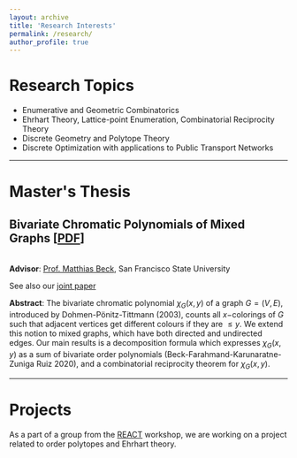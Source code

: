 ```yaml
---
layout: archive
title: 'Research Interests'
permalink: /research/
author_profile: true
---
```






**Research Topics**
==========
- Enumerative and Geometric Combinatorics
- Ehrhart Theory, Lattice-point Enumeration, Combinatorial Reciprocity Theory
- Discrete Geometry and Polytope Theory
- Discrete Optimization with applications to Public Transport Networks

____________

**Master's Thesis**
=====

**Bivariate Chromatic Polynomials of Mixed Graphs** [[PDF](https://samkolhatkar.github.io/files/MasterThesis.pdf)]
-------------
<br /> **Advisor**: [Prof. Matthias Beck](https://matthbeck.github.io/), San Francisco State University <br /> 
	
<!-- For an undirected graph $G = (V, E)$, the chromatic polynomial counts the number of proper vertex colourings as a function of the number of colours. Stanley’s reciprocity theorem connects the chromatic polynomial with the enumeration of acyclic orientations of the graph $G$. Beck, Bogart, and Pham proved the analogue of this reciprocity theorem for the strong chromatic polynomials for a mixed graph $G = (V, E, A)$. Dohmen–Pönitz–Tittmann provided a new two-variable generalization of the chromatic polynomial of undirected graphs. 

We extend this bivariate chromatic polynomial to mixed graphs, provide deletion-contraction formulae and prove a theorem which enumerates the chromatic polynomial of mixed graphs via the decomposition into the sum of bivariate order polynomials. Using this decomposition, we also prove a reciprocity result for the bivariate chromatic polynomials of mixed graphs. -->

See also our [joint paper](https://arxiv.org/abs/2111.09384) 

**Abstract**: The bivariate chromatic polynomial $\chi_G(x,y)$ of a graph $G=(V,E)$, introduced by Dohmen-Pönitz-Tittmann (2003), counts all $x-$colorings of $G$ such that adjacent vertices get different colours if they are $\leq y$. We extend this notion to mixed graphs, which have both directed and undirected edges. Our main results is a decomposition formula which expresses $\chi_G(x,y)$ as a sum of bivariate order polynomials (Beck-Farahmand-Karunaratne-Zuniga Ruiz 2020), and a combinatorial reciprocity theorem for $\chi_G(x,y)$.
____________	


**Projects**
=====	

As a part of a group from the [REACT](https://sites.google.com/view/react-2021/home-page) workshop, we are working on a project related to order polytopes and Ehrhart theory. 
	

